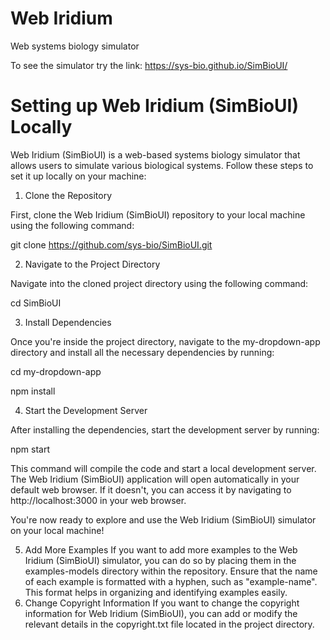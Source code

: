 # Web Iridium
Web systems biology simulator

To see the simulator try the link: https://sys-bio.github.io/SimBioUI/

# Setting up Web Iridium (SimBioUI) Locally
Web Iridium (SimBioUI) is a web-based systems biology simulator that allows users to simulate various biological systems. Follow these steps to set it up locally on your machine:

1. Clone the Repository

First, clone the Web Iridium (SimBioUI) repository to your local machine using the following command:

git clone https://github.com/sys-bio/SimBioUI.git

2. Navigate to the Project Directory

Navigate into the cloned project directory using the following command:

cd SimBioUI

3. Install Dependencies

Once you're inside the project directory, navigate to the my-dropdown-app directory and install all the necessary dependencies by running:

cd my-dropdown-app

npm install

4. Start the Development Server

After installing the dependencies, start the development server by running:

npm start

This command will compile the code and start a local development server. The Web Iridium (SimBioUI) application will open automatically in your default web browser. If it doesn't, you can access it by navigating to http://localhost:3000 in your web browser.

You're now ready to explore and use the Web Iridium (SimBioUI) simulator on your local machine!

5. Add More Examples
If you want to add more examples to the Web Iridium (SimBioUI) simulator, you can do so by placing them in the examples-models directory within the repository. Ensure that the name of each example is formatted with a hyphen, such as "example-name". This format helps in organizing and identifying examples easily.
6. Change Copyright Information
If you want to change the copyright information for Web Iridium (SimBioUI), you can add or modify the relevant details in the copyright.txt file located in the project directory.


